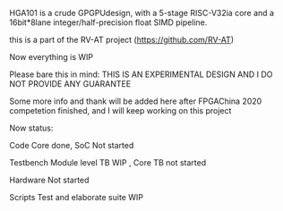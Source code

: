 HGA101 is a crude GPGPUdesign, with a 5-stage RISC-V32ia core and a 16bit*8lane integer/half-precision float SIMD pipeline. 

this is a part of the RV-AT project (https://github.com/RV-AT)

Now everything is WIP

Please bare this in mind: THIS IS AN EXPERIMENTAL DESIGN AND I DO NOT PROVIDE ANY GUARANTEE

Some more info and thank will be added here after FPGAChina 2020 competetion finished, and I will keep working on this project

Now status:

Code        Core done, SoC Not started

Testbench   Module level TB WIP , Core TB not started

Hardware    Not started

Scripts     Test and elaborate suite WIP